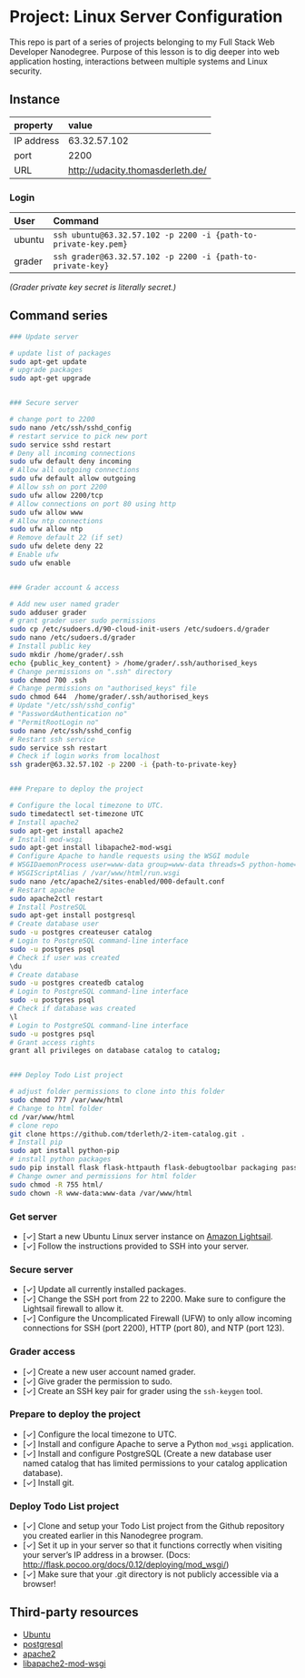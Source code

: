 # Project: Linux Server Configuration

This repo is part of a series of projects belonging to my Full Stack Web Developer Nanodegree. Purpose of this lesson is to dig deeper into web application hosting, interactions between multiple systems and Linux security.

## Instance

| property   | value                              |
| :--------- | :--------------------------------- |
| IP address | 63.32.57.102                       |
| port       | 2200                               |
| URL        | <http://udacity.thomasderleth.de/> |

### Login

| User   | Command                                                        |
| :----- | :------------------------------------------------------------- |
| ubuntu | `ssh ubuntu@63.32.57.102 -p 2200 -i {path-to-private-key.pem}` |
| grader | `ssh grader@63.32.57.102 -p 2200 -i {path-to-private-key}`     |

_(Grader private key secret is literally secret.)_

## Command series

```bash
### Update server

# update list of packages
sudo apt-get update
# upgrade packages
sudo apt-get upgrade


### Secure server

# change port to 2200
sudo nano /etc/ssh/sshd_config 				
# restart service to pick new port
sudo service sshd restart 				
# Deny all incoming connections
sudo ufw default deny incoming 	
# Allow all outgoing connections
sudo ufw default allow outgoing 		
# Allow ssh on port 2200
sudo ufw allow 2200/tcp						
# Allow connections on port 80 using http
sudo ufw allow www
# Allow ntp connections
sudo ufw allow ntp
# Remove default 22 (if set)
sudo ufw delete deny 22
# Enable ufw
sudo ufw enable


### Grader account & access

# Add new user named grader
sudo adduser grader
# grant grader user sudo permissions
sudo cp /etc/sudoers.d/90-cloud-init-users /etc/sudoers.d/grader
sudo nano /etc/sudoers.d/grader
# Install public key
sudo mkdir /home/grader/.ssh
echo {public_key_content} > /home/grader/.ssh/authorised_keys
# Change permissions on ".ssh" directory
sudo chmod 700 .ssh
# Change permissions on "authorised_keys" file
sudo chmod 644  /home/grader/.ssh/authorised_keys
# Update "/etc/ssh/sshd_config"
# "PasswordAuthentication no"
# "PermitRootLogin no"
sudo nano /etc/ssh/sshd_config
# Restart ssh service
sudo service ssh restart
# Check if login works from localhost
ssh grader@63.32.57.102 -p 2200 -i {path-to-private-key}


### Prepare to deploy the project

# Configure the local timezone to UTC.
sudo timedatectl set-timezone UTC
# Install apache2
sudo apt-get install apache2
# Install mod-wsgi
sudo apt-get install libapache2-mod-wsgi
# Configure Apache to handle requests using the WSGI module
# WSGIDaemonProcess user=www-data group=www-data threads=5 python-home=/usr/local/lib/python2.7/dist-packages
# WSGIScriptAlias / /var/www/html/run.wsgi
sudo nano /etc/apache2/sites-enabled/000-default.conf
# Restart apache
sudo apache2ctl restart
# Install PostreSQL
sudo apt-get install postgresql
# Create database user
sudo -u postgres createuser catalog
# Login to PostgreSQL command-line interface
sudo -u postgres psql
# Check if user was created
\du
# Create database
sudo -u postgres createdb catalog
# Login to PostgreSQL command-line interface
sudo -u postgres psql
# Check if database was created
\l
# Login to PostgreSQL command-line interface
sudo -u postgres psql
# Grant access rights
grant all privileges on database catalog to catalog;


### Deploy Todo List project

# adjust folder permissions to clone into this folder
sudo chmod 777 /var/www/html
# Change to html folder
cd /var/www/html
# clone repo
git clone https://github.com/tderleth/2-item-catalog.git .
# Install pip
sudo apt install python-pip
# install python packages
sudo pip install flask flask-httpauth flask-debugtoolbar packaging passlib sqlalchemy psycopg2-binary requests google-api-python-client
# Change owner and permissions for html folder
sudo chmod -R 755 html/
sudo chown -R www-data:www-data /var/www/html
```

### Get server

-   [✓]  Start a new Ubuntu Linux server instance on [Amazon Lightsail](https://aws.amazon.com/de/lightsail/).
-   [✓]  Follow the instructions provided to SSH into your server.

### Secure server

-   [✓]  Update all currently installed packages.
-   [✓]  Change the SSH port from 22 to 2200. Make sure to configure the Lightsail firewall to allow it.
-   [✓]  Configure the Uncomplicated Firewall (UFW) to only allow incoming connections for SSH (port 2200), HTTP (port 80), and NTP (port 123).

### Grader access

-   [✓]  Create a new user account named grader.
-   [✓]  Give grader the permission to sudo.
-   [✓]  Create an SSH key pair for grader using the `ssh-keygen` tool.

### Prepare to deploy the project

-   [✓]  Configure the local timezone to UTC.
-   [✓]  Install and configure Apache to serve a Python `mod_wsgi` application.
-   [✓]  Install and configure PostgreSQL (Create a new database user named catalog that has limited permissions to your catalog application database).
-   [✓]  Install git.

### Deploy Todo List project

-   [✓]  Clone and setup your Todo List project from the Github repository you created earlier in this Nanodegree program.
-   [✓]  Set it up in your server so that it functions correctly when visiting your server’s IP address in a browser. (Docs: <http://flask.pocoo.org/docs/0.12/deploying/mod_wsgi/>)
-   [✓]  Make sure that your .git directory is not publicly accessible via a browser!

## Third-party resources

-   [Ubuntu](http://releases.ubuntu.com/16.04/)
-   [postgresql](https://www.postgresql.org/)
-   [apache2](https://httpd.apache.org/)
-   [libapache2-mod-wsgi](https://packages.debian.org/search?keywords=libapache2-mod-wsgi)
